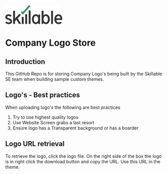 
![IMAGE](images/Skillable-Logo-color.jpg)

# Company Logo Store

## Introduction
This GitHub Repo is for storing Company Logo's being built by the Skillable SE team when building sample custom themes.


## Logo's - Best practices
When uploading logo's the following are best practices

1. Try to use highest quality logos
1. Use Website Screen grabs a last resort
1. Ensure logo has a Transparent background or has a boarder

## Logo URL retrieval
To retrieve the logo, click the logo file.  On the right side of the box the logo is in right click the download button and copy the URL.  Use this URL in the theme.
